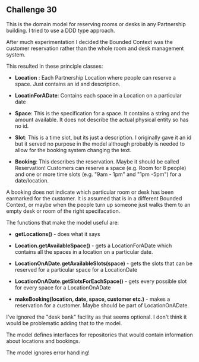 ## Challenge 30 ##

This is the domain model for reserving rooms or desks in any Partnership building. I tried to use a DDD type approach.

After much experimentation I decided the Bounded Context was the customer reservation rather than the whole room and desk management system.

This resulted in these principle classes: 

+ **Location** : Each Partnership Location where people can reserve a space. Just contains an id and description.

+ **LocatinForADate**: Contains each space in a Location on a particular date

+ **Space**: This is the specification for a space. It contains a string and the amount available. It does not describe the actual physical entity so has no id.

+ **Slot**: This is a time slot, but its just a description. I originally gave it an id but it served no purpose in the model although probably is needed to allow for the booking system changing the text. 

+ **Booking**: This describes the reservation. Maybe it should be called Reservation! Customers can reserve a space (e.g. Room for 8 people) and one or more time slots (e.g. "9am - 1pm" and "1pm -5pm") for a date/location.

A booking does not indicate which particular room or desk has been earmarked for the customer. It is assumed that is in a different Bounded Context, or maybe when the people turn up someone just walks them to an empty desk or room of the right specifacation. 


The functions that make the model useful are:

+ **getLocations()** - does what it says

+ **Location.getAvailableSpace()** - gets a LocationForADate which contains all the spaces in a location on a particular date.

+ **LocationOnADate.getAvailableSlots(space)** - gets the slots that can be reserved for a particular space for a LocationDate

+ **LocationOnADate.getSlotsForEachSpace()** - gets every possible slot for every space for a LocationOnADate

+ **makeBooking(location, date, space, customer etc.)** - makes a reservation for a customer. Maybe should be part of LocationOnADate. 


I've ignored the "desk bank" facility as that seems optional. I don't think it would be problematic adding that to the model.

The model defines interfaces for repositories that would contain information about locations and bookings.

The model ignores error handling!